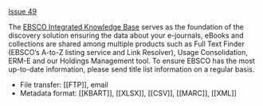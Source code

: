 [Issue 49](https://github.com/thoth-pub/thoth/issues/49)

The [EBSCO Integrated Knowledge Base](https://www.ebsco.com/publisher-support/knowledge-base) serves as the foundation of the discovery solution ensuring the data about your e-journals, eBooks and collections are shared among multiple products such as Full Text Finder (EBSCO’s A-to-Z listing service and Link Resolver), Usage Consolidation, ERM-E and our Holdings Management tool. To ensure EBSCO has the most up-to-date information, please send title list information on a regular basis.

* File transfer: [[FTP]], email
* Metadata format: [[KBART]], [[XLSX]], [[CSV]], [[MARC]], [[XML]] 


